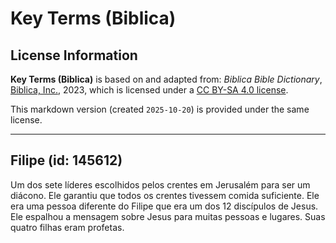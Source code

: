 # Key Terms (Biblica)

## License Information

**Key Terms (Biblica)** is based on and adapted from: _Biblica Bible Dictionary_, [Biblica, Inc.](https://www.biblica.com/), 2023, which is licensed under a [CC BY-SA 4.0 license](https://creativecommons.org/licenses/by-sa/4.0/legalcode.en).

This markdown version (created `2025-10-20`) is provided under the same license.



--------------------------------

## Filipe (id: 145612)

Um dos sete líderes escolhidos pelos crentes em Jerusalém para ser um diácono. Ele garantiu que todos os crentes tivessem comida suficiente. Ele era uma pessoa diferente do Filipe que era um dos 12 discípulos de Jesus. Ele espalhou a mensagem sobre Jesus para muitas pessoas e lugares. Suas quatro filhas eram profetas.


